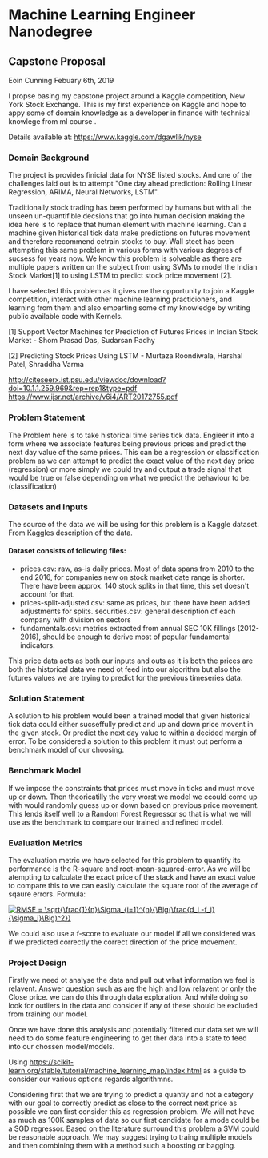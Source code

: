 # Machine Learning Engineer Nanodegree
## Capstone Proposal
Eoin Cunning
Febuary 6th, 2019

I propse basing my capstone project around a Kaggle competition, New York Stock Exchange. 
This is my first experience on Kaggle and hope to appy some of domain knowledge as a developer in finance with technical knowlege from ml course . 

Details available at: https://www.kaggle.com/dgawlik/nyse

### Domain Background
The project is provides finicial data for NYSE listed stocks. And one of the challenges laid out is to attempt "One day ahead prediction: Rolling Linear Regression, ARIMA, Neural Networks, LSTM". 

Traditionally stock trading has been performed by humans but with all the unseen un-quantifible decsions that go into human decision making the idea here is to replace that human element with machine learning. Can a machine given historical tick data make predictions on futures movement and therefore recommend cetrain stocks to buy.
Wall steet has been attempting this same problem in various forms with various degrees of sucsess for years now.
We know this problem is solveable as there are multiple papers written on the subject from using SVMs to model the Indian Stock Market[1] to using LSTM to predict stock price movement [2].

I have selected this problem as it gives me the opportunity to join a Kaggle competition, interact with other machine learning practicioners, and learning from them and also emparting some of my knowledge by writing public available code with Kernels. 

[1] Support Vector Machines for Prediction of Futures Prices in Indian Stock Market - Shom Prasad Das, Sudarsan Padhy 

[2] Predicting Stock Prices Using LSTM - Murtaza Roondiwala, Harshal Patel, Shraddha Varma

http://citeseerx.ist.psu.edu/viewdoc/download?doi=10.1.1.259.969&rep=rep1&type=pdf
https://www.ijsr.net/archive/v6i4/ART20172755.pdf

### Problem Statement

The Problem here is to take historical time series tick data. Engieer it into a form where we associate features being previous prices and predict the next day value of the same prices.
This can be a regression or classification problem as we can attempt to predict the exact value of the next day price (regression) or more simply we could try and output a trade signal that would be true or false depending on what we predict the behaviour to be. (classification)

### Datasets and Inputs

The source of the data we will be using for this problem is a Kaggle dataset. From Kaggles description of the data. 
#### Dataset consists of following files:

- prices.csv: raw, as-is daily prices. Most of data spans from 2010 to the end 2016, for companies new on stock market date range is shorter. There have been approx. 140 stock splits in that time, this set doesn't account for that.
- prices-split-adjusted.csv: same as prices, but there have been added adjustments for splits.
securities.csv: general description of each company with division on sectors
- fundamentals.csv: metrics extracted from annual SEC 10K fillings (2012-2016), should be enough to derive most of popular fundamental indicators.

This price data acts as both our inputs and outs as it is both the prices are both the historical data we need ot feed into our algorithm but also the futures values we are trying to predict for the previous timeseries data.

### Solution Statement
A solution to his problem would been a trained model that given historical tick data could either sucseffully predict and up and down price movent in the given stock. Or predict the next day value to within a decided margin of error. 
To be considered a solution to this problem it must out perform a benchmark model of our choosing.

### Benchmark Model
If we impose the constraints that prices must move in ticks and must move up or down. 
Then theoricatilly the very worst we model we ccould come up with would randomly guess up or down based on previous price movement.
This lends itself well to a Random Forest Regressor so that is what we will use as the benchmark to compare our trained and refined model.

### Evaluation Metrics
The evaluation metric we have selected for this problem to quantify its performance is the R-square and root-mean-squared-error. 
As we will be atempting to calculate the exact price of the stack and have an exact value to compare this to we can easily calculate the square root of the average of sqaure errors. Formula:
 
 <a href="https://www.codecogs.com/eqnedit.php?latex=RMSE&space;=&space;\sqrt{\frac{1}{n}\Sigma_{i=1}^{n}{\Big(\frac{d_i&space;-f_i}{\sigma_i}\Big)^2}}" target="_blank"><img src="https://latex.codecogs.com/gif.latex?RMSE&space;=&space;\sqrt{\frac{1}{n}\Sigma_{i=1}^{n}{\Big(\frac{d_i&space;-f_i}{\sigma_i}\Big)^2}}" title="RMSE = \sqrt{\frac{1}{n}\Sigma_{i=1}^{n}{\Big(\frac{d_i -f_i}{\sigma_i}\Big)^2}}" /></a>

We could also use a f-score to evaluate our model if all we considered was if we predicted correctly the correct direction of the price movement.

### Project Design

Firstly we need ot analyse the data and pull out what information we feel is relavent. Answer question such as are the high and low relavent or only the Close price. we can do this through data exploration. And while doing so look for outliers in the data and consider if any of these should be excluded from training our model.

Once we have done this analysis and potentially filtered our data set we will need to do some feature engineering to get ther data into a state to feed into our chossen model/models. 

Using https://scikit-learn.org/stable/tutorial/machine_learning_map/index.html as a guide to consider our various options regards algorithmns.

Considering first that we are trying to predict a quantiy and not a category with our goal to correctly predict as close to the correct next price as possible we can first consider this as regression problem. We will not have as much as 100K samples of data so our first candidate for a mode could be a SGD regressor. Based on the literature surround this problem a SVM could be reasonable approach. We may suggest trying to traing multiple models and then combining them with a method such a boosting or bagging.


